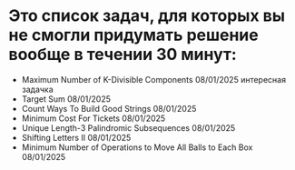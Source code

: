# Это список задач, для которых вы не смогли придумать решение вообще в течении 30 минут:

- Maximum Number of K-Divisible Components 08/01/2025 интересная задачка
- Target Sum 08/01/2025
- Count Ways To Build Good Strings 08/01/2025
- Minimum Cost For Tickets 08/01/2025
- Unique Length-3 Palindromic Subsequences 08/01/2025
- Shifting Letters II 08/01/2025
- Minimum Number of Operations to Move All Balls to Each Box 08/01/2025







 

    